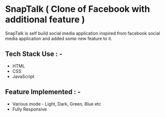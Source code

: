 # SnapTalk ( Clone of Facebook with additional feature )

<p>SnapTalk is self build social media application inspired from facebook social media application and added some new feature to it. </p>

## Tech Stack Use : -

  - HTML
  - CSS
  - JavaScript
  
  
  
## Feature Implemented : -

  - Various mode - Light, Dark, Green, Blue etc
  - Fully Responsive

